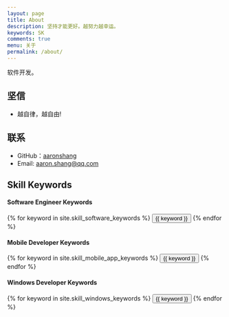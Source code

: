 ```yaml
---
layout: page
title: About
description: 坚持才能更好。越努力越幸运。
keywords: SK
comments: true
menu: 关于
permalink: /about/
---
```

软件开发。

## 坚信

* 越自律，越自由!

## 联系

* GitHub：[aaronshang](https://github.com/aaronshang)
* Email: aaron.shang@qq.com

## Skill Keywords

#### Software Engineer Keywords
<div class="btn-inline">
    {% for keyword in site.skill_software_keywords %}
    <button class="btn btn-outline" type="button">{{ keyword }}</button>
    {% endfor %}
</div>

#### Mobile Developer Keywords
<div class="btn-inline">
    {% for keyword in site.skill_mobile_app_keywords %}
    <button class="btn btn-outline" type="button">{{ keyword }}</button>
    {% endfor %}
</div>

#### Windows Developer Keywords
<div class="btn-inline">
    {% for keyword in site.skill_windows_keywords %}
    <button class="btn btn-outline" type="button">{{ keyword }}</button>
    {% endfor %}
</div>
